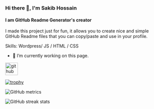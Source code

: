 ### Hi there 👋, I'm Sakib Hossain
#### I am GitHub Readme Generator's creator


I made this project just for fun, it allows you to create nice and simple GitHub Readme files that you can copy/paste and use in your profile.

Skills: Wordpress/ JS / HTML / CSS

- 🔭 I’m currently working on this page. 


[<img src='https://cdn.jsdelivr.net/npm/simple-icons@3.0.1/icons/github.svg' alt='github' height='40'>](https://github.com/Mohammadsakib002)  

[![trophy](https://github-profile-trophy.vercel.app/?username=Mohammadsakib002)](https://github.com/ryo-ma/github-profile-trophy)

![GitHub metrics](https://metrics.lecoq.io/Mohammadsakib002)  

![GitHub streak stats](https://github-readme-streak-stats.herokuapp.com/?user=Mohammadsakib002)  



